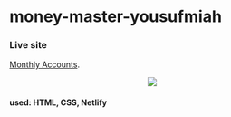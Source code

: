 # money-master-yousufmiah

### Live site
[Monthly Accounts](https://monthly-accounts-yousuf.netlify.app).
<div align="center">
<a href='https://monthly-accounts-yousuf.netlify.app' target='_blank'><img src='https://user-images.githubusercontent.com/71017764/172517296-800825f1-ea14-4b25-9c7d-5f2df6b674f0.png'> </a>
</div>

#### used: HTML, CSS, Netlify

